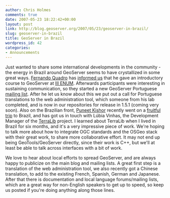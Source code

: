 ```yaml
---
author: Chris Holmes
comments: true
date: 2007-05-23 18:22:42+00:00
layout: post
link: http://blog.geoserver.org/2007/05/23/geoserver-in-brazil/
slug: geoserver-in-brazil
title: GeoServer in Brazil
wordpress_id: 42
categories:
- Announcements
---
```


Just wanted to share some international developments in the community - the energy in Brazil around GeoServer seems to have crystallized in some great ways.  [Fernando Quadro](http://www.fernandoquadro.com.br/html/) has [informed us](http://www.nabble.com/GeoServer-in-Brazil-tf3764960.html#a10643033) that he gave an introductory course to GeoServer at [III ENUM](http://www7.univali.br/elis2/enum07/English_Version/home_.html).   Afterwards participants were interesting in sustaining communication, so they started a new GeoServer Portuguese [mailing list](http://groups.yahoo.com/group/geoserver).   After he let us know about this we put out a call for Portuguese translations to the web administration tool, which someone from his lab completed, and is now in our repositories for release in 1.5.1 (coming very soon).  Also on the Brazilian front, [Puneet Kishor](http://punkish.eidesis.org/) recently went on a [fruitful trip](http://www.nabble.com/A-report-on-my-recent-trip-to-Brazil-tf3788117s18127.html) to Brazil, and has got us in touch with Lúbia Vinhas, the Development Manager of the [TerraLib](http://www.terralib.org/) project.  I learned about TerraLib when I lived in Brazil for six months, and it's a very impressive piece of work.  We're hoping to talk more about how to integrate OGC standards and the OSGeo stack with their great work, to share more collaborative effort.   It may not end up being GeoTools/GeoServer directly, since their work is C++, but we'll at least be able to talk across interfaces with a bit of work.

We love to hear about local efforts to spread GeoServer, and are always happy to publicize on the main blog and mailing lists.  A great first step is a translation of the web administration tool, we also recently got a Chinese translation, to add to the existing French, Spanish, German and Japanese.  After that there is documentation and local language forums/mailing lists, which are a great way for non-English speakers to get up to speed, so keep us posted if you're doing anything along those lines.
